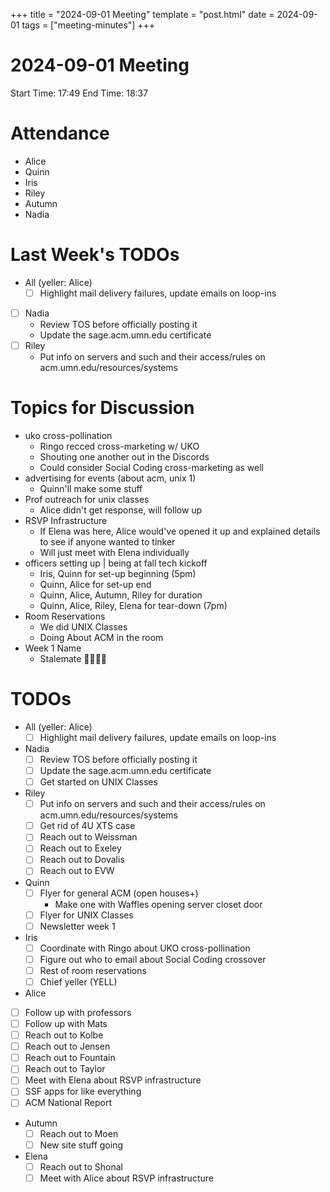 +++
title = "2024-09-01 Meeting"
template = "post.html"
date = 2024-09-01
tags = ["meeting-minutes"]
+++

# 2024-09-01 Meeting

Start Time: 17:49
End Time: 18:37

# Attendance
- Alice
- Quinn
- Iris
- Riley
- Autumn
- Nadia

# Last Week's TODOs

- All (yeller: Alice)
   - [ ] Highlight mail delivery failures, update emails on loop-ins
- [ ] Nadia
   - Review TOS before officially posting it
   - Update the sage.acm.umn.edu certificate
- [ ] Riley
   - Put info on servers and such and their access/rules on acm.umn.edu/resources/systems


# Topics for Discussion

- uko cross-pollination
  - Ringo recced cross-marketing w/ UKO
  - Shouting one another out in the Discords
  - Could consider Social Coding cross-marketing as well
- advertising for events (about acm, unix 1)
  - Quinn'll make some stuff
- Prof outreach for unix classes
  - Alice didn't get response, will follow up
- RSVP Infrastructure
  - If Elena was here, Alice would've opened it up and explained details to see if anyone wanted to tinker
  - Will just meet with Elena individually
- officers setting up | being at fall tech kickoff
  - Iris, Quinn for set-up beginning (5pm)
  - Quinn, Alice for set-up end
  - Quinn, Alice, Autumn, Riley for duration
  - Quinn, Alice, Riley, Elena for tear-down (7pm)
- Room Reservations
  - We did UNIX Classes
  - Doing About ACM in the room
- Week 1 Name
  - Stalemate 🫱🏻‍🫲🏿

# TODOs

- All (yeller: Alice)
   - [ ] Highlight mail delivery failures, update emails on loop-ins
- Nadia
   - [ ] Review TOS before officially posting it
   - [ ] Update the sage.acm.umn.edu certificate
   - [ ] Get started on UNIX Classes
- Riley
   - [ ] Put info on servers and such and their access/rules on acm.umn.edu/resources/systems
   - [ ] Get rid of 4U XTS case
   - [ ] Reach out to Weissman
   - [ ] Reach out to Exeley
   - [ ] Reach out to Dovalis
   - [ ] Reach out to EVW
- Quinn
  - [ ] Flyer for general ACM (open houses+)
    - Make one with Waffles opening server closet door
  - [ ] Flyer for UNIX Classes
  - [ ] Newsletter week 1
- Iris
  - [ ] Coordinate with Ringo about UKO cross-pollination
  - [ ] Figure out who to email about Social Coding crossover
  - [ ] Rest of room reservations
  - [ ] Chief yeller (YELL)
-  Alice
  -  [ ] Follow up with professors
  -  [ ] Follow up with Mats
  -  [ ] Reach out to Kolbe
  -  [ ] Reach out to Jensen
  -  [ ] Reach out to Fountain
  -  [ ] Reach out to Taylor
  -  [ ] Meet with Elena about RSVP infrastructure
  -  [ ] SSF apps for like everything
  -  [ ] ACM National Report
- Autumn
  - [ ] Reach out to Moen
  - [ ] New site stuff going
- Elena
  - [ ] Reach out to Shonal
  - [ ] Meet with Alice about RSVP infrastructure